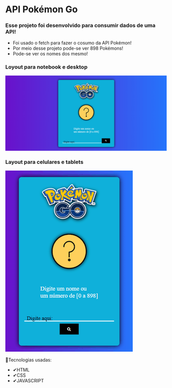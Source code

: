 # API Pokémon Go

### Esse projeto foi desenvolvido para consumir dados de uma API!

- Foi usado o fetch para fazer o cosumo da API Pokémon!
- Por meio desse projeto pode-se ver 898 Pokémons!
- Pode-se ver os nomes dos mesmo!

### Loyout para notebook e desktop

<img src="gif/api_pokemon_telanot.gif">


### Layout para celulares e tablets
<img src="gif//api_pokemon_telacll.gif">

🚀Tecnologias usadas:
- ✔HTML
- ✔CSS
- ✔JAVASCRIPT


